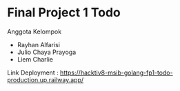 # Final Project 1 Todo

Anggota Kelompok

- Rayhan Alfarisi
- Julio Chaya Prayoga
- Liem Charlie

Link Deployment :
https://hacktiv8-msib-golang-fp1-todo-production.up.railway.app/
